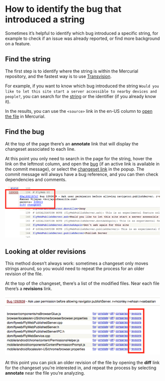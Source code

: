 # How to identify the bug that introduced a string
Sometimes it’s helpful to identify which bug introduced a specific string, for example to check if an issue was already reported, or find more background on a feature.

## Find the string
The first step is to identify where the string is within the Mercurial repository, and the fastest way is to use [Transvision](https://transvision.mozfr.org).

For example, if you want to know which bug introduced the string `Would you like to let this site start a server accessible to nearby devices and people?`, you can search for the [string](https://transvision.mozfr.org/?recherche=Would+you+like+to+let+this+site+start+a+server+accessible+to+nearby+devices+and+people%3F&repo=aurora&sourcelocale=en-US&locale=it&search_type=strings_entities&perfect_match=perfect_match) or the identifier (if you already know it).

In the results, you can use the `<source>` link in the en-US column to [open the file](https://hg.mozilla.org/releases/mozilla-aurora/file/default/mobile/android/locales/en-US/chrome/browser.properties) in Mercurial.

## Find the bug
At the top of the page there’s an **annotate** link that will display the changeset associated to each line.

At this point you only need to search in the page for the string, hover the link on the leftmost column, and open the [bug](https://bugzilla.mozilla.org/show_bug.cgi?id=1292639) (if an active link is available in the commit message), or select the [changeset link](https://hg.mozilla.org/releases/mozilla-aurora/rev/89a168219747) in the popup. The commit message will always have a bug reference, and you can then check dependencies and comments.

![Changeset info](/misc/img/firefox_desktop/to_changeset.png)

## Looking at older revisions
This method doesn’t always work: sometimes a changeset only moves strings around, so you would need to repeat the process for an older revision of the file.

At the top of the changeset, there’s a list of the modified files. Near each file there’s a **revisions** link.

![Changeset info](/misc/img/firefox_desktop/revisions.png)

At this point you can pick an older revision of the file by opening the **diff** link for the changeset you’re interested in, and repeat the process by selecting **annotate** near the file you’re analyzing.
